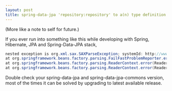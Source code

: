```yaml
---
layout: post
title: spring-data-jpa 'repository:repository' to a(n) type definition exception.
---
```


(More like a note to self for future.)

If you ever run into something like this while developing with Spring, Hibernate, JPA and Spring-Data-JPA stack,

```java
nested exception is org.xml.sax.SAXParseException; systemId: http://www.springframework.org/schema/data/jpa/spring-jpa.xsd; lineNumber: 18; columnNumber: 48; src-resolve: Cannot resolve the name 'repository:repository' to a(n) 'type definition' component.
at org.springframework.beans.factory.parsing.FailFastProblemReporter.error(FailFastProblemReporter.java:68)
at org.springframework.beans.factory.parsing.ReaderContext.error(ReaderContext.java:85)
at org.springframework.beans.factory.parsing.ReaderContext.error(ReaderContext.java:76)
```

Double check your spring-data-jpa and spring-data-jpa-commons version, most of the times it can be solved by upgrading to latest available release.